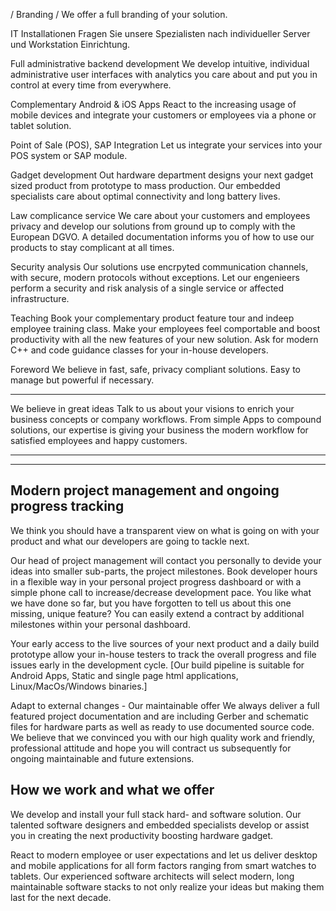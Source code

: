 / Branding
/ We offer a full branding of your solution.

IT Installationen
Fragen Sie unsere Spezialisten nach individueller
Server und Workstation Einrichtung.

Full administrative backend development
We develop intuitive, individual administrative user interfaces
with analytics you care about and put you in control at every time from everywhere.

Complementary Android & iOS Apps
React to the increasing usage of mobile devices and integrate your customers or employees via a phone or tablet solution.

Point of Sale (POS), SAP Integration
Let us integrate your services into your POS system or SAP module.

Gadget development
Out hardware department designs your next
gadget sized product from prototype to mass production. Our
embedded specialists care about optimal connectivity and
long battery lives.

Law complicance service
We care about your customers and employees privacy and develop
our solutions from ground up to comply with the European DGVO.
A detailed documentation informs you of how to use our products
to stay complicant at all times.

Security analysis
Our solutions use encrpyted communication channels, with secure, modern protocols without exceptions.
Let our engenieers perform a security and risk analysis of a single service or affected infrastructure.

Teaching
Book your complementary product feature tour and indeep employee training class. Make your employees feel comportable and boost productivity with all the new features of your new solution. Ask for modern C++ and code guidance classes for your in-house developers.

Foreword
We believe in fast, safe, privacy compliant solutions. Easy to manage but powerful if necessary.

-----

We believe in great ideas
Talk to us about your visions to enrich your business concepts or company workflows. From simple Apps to compound solutions, our expertise is giving your business the modern workflow for satisfied employees and happy customers.

-----


-----

Modern project management and ongoing progress tracking
-
We think you should have a transparent view on what is going on with your product and what our developers are going to tackle next.

Our head of project management will contact you personally to devide your ideas into smaller sub-parts, the project milestones.
Book developer hours in a flexible way in your personal project progress dashboard or with a simple phone call to increase/decrease development pace.
You like what we have done so far, but you have forgotten to tell us about this one missing, unique feature? You can easily extend a contract by additional milestones within your personal dashboard.

Your early access to the live sources of your next product and a daily build prototype allow your in-house testers to track the overall progress and file issues early in the development cycle. [Our build pipeline is suitable for Android Apps, Static and single page html applications, Linux/MacOs/Windows binaries.]

Adapt to external changes - Our maintainable offer
We always deliver a full featured project documentation and are including Gerber and schematic files for hardware parts as well as ready to use documented source code. We believe that we convinced you with our high quality work and friendly, professional attitude and hope you will contract us subsequently for ongoing maintainable and future extensions.

How we work and what we offer
-
We develop and install your full stack hard- and software solution.
Our talented software designers and embedded specialists develop or
assist you in creating the next productivity boosting hardware gadget.

React to modern employee or user expectations and let us deliver desktop
and mobile applications for all form factors ranging from smart watches
to tablets.
Our experienced software architects will select modern, long maintainable
software stacks to not only realize your ideas but making them last for the
next decade.

